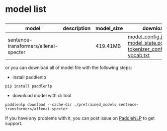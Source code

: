 #  model list

##  

| model  | description | model_size  | download         |
| --- | --- | --- | --- |
|sentence-transformers/allenai-specter|  | 419.41MB | [model_config.json](https://bj.bcebos.com/paddlenlp/models/community/sentence-transformers/allenai-specter/model_config.json)<br>[model_state.pdparams](https://bj.bcebos.com/paddlenlp/models/community/sentence-transformers/allenai-specter/model_state.pdparams)<br>[tokenizer_config.json](https://bj.bcebos.com/paddlenlp/models/community/sentence-transformers/allenai-specter/tokenizer_config.json)<br>[vocab.txt](https://bj.bcebos.com/paddlenlp/models/community/sentence-transformers/allenai-specter/vocab.txt) |

or you can download all of model file with the following steps:

* install paddlenlp

```shell
pip install paddlenlp
```

* download model with cli tool

```shell
paddlenlp download --cache-dir ./pretrained_models sentence-transformers/allenai-specter
```

If you have any problems with it, you can post issue on [PaddleNLP](https://github.com/PaddlePaddle/PaddleNLP) to get support.
